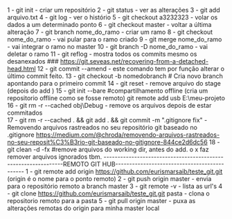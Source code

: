 1 - git init - criar um repositório
2 - git status - ver as alterações
3 - git add arquivo.txt
4 - git log - ver o histório
5 - git checkout a3232323  - volar os dados a um determinado ponto
6 - git checkout master - voltar a última alteração
7 - git branch nome_do_ramo - criar um ramo
8 - git checkout nome_do_ramo - vai pular para o ramo criado
9 - git merge nome_do_ramo - vai integrar o ramo no master
10 - git branch -D nome_do_ramo - vai deletar o ramo
11 - git reflog - mostra todos os commits mesmo os desanexados ### https://git.seveas.net/recovering-from-a-detached-head.html
12 - git commit --amend - este comando tem por função alterar o último commit feito.
13 - git checkout -b nomedobranch <sha1 do primeiro commit> # Cria novo branch apontando para o primeiro commit
14 - git reset - remove arquivo do stage (depois do add )
15 - git init --bare #compartilhamento offline (cria um repositorio offline como se fosse remoto)
     git remote add usb E:\meu-projeto	
16 - git rm -r --cached obj\Debug - remove os arquivos depois de estar commitados	
17 - git rm -r --cached . && git add . && git commit -m ".gitignore fix" - Removendo arquivos rastreados no seu repositório git baseado no .gitignore 
		https://medium.com/@chroda/removendo-arquivos-rastreados-no-seu-reposit%C3%B3rio-git-baseado-no-gitignore-844ce2d6dc56
18 - git clean  -d  -fx #remove arquivos do working dir, antes do add. o x faz remover arquivos ignorados tbm.
---------------------------------------------------------------REMOTO GIT HUB---------------------------------------------
1 - git remote add origin https://github.com/eurismarsaib/teste_git.git (origin é o nome para o ponto remoto)
2 - git push origin master - envia para o repositório remoto a branch master
3 - git remote -v - lista as url's
4 - git clone https://github.com/eurismarsaib/teste_git.git pasta - clona o repositorio remoto para a pasta
5 - git pull origin master - puxa as alterações remotas do origin para minha master local
